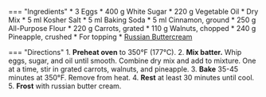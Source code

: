 === "Ingredients"
    * 3 Eggs
    * 400 g White Sugar
    * 220 g Vegetable Oil
    * Dry Mix
        * 5 ml Kosher Salt
        * 5 ml Baking Soda
        * 5 ml Cinnamon, ground
        * 250 g All-Purpose Flour
    * 220 g Carrots, grated
    * 110 g Walnuts, chopped
    * 240 g Pineapple, crushed
    * For topping
        * [Russian Buttercream](../russian-buttercream.md)

=== "Directions"
    1. **Preheat oven** to 350°F (177°C).
    2. **Mix batter.** Whip eggs, sugar, and oil until smooth. Combine dry mix and add to mixture. One at a time, stir in grated carrots, walnuts, and pineapple.
    3. **Bake** 35-45 minutes at 350°F. Remove from heat.
    4. **Rest** at least 30 minutes until cool.
    5. **Frost** with russian butter cream.
